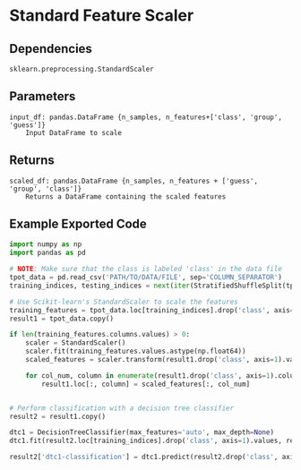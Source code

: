 # Standard Feature Scaler

## Dependencies 
    sklearn.preprocessing.StandardScaler

Parameters
----------
    input_df: pandas.DataFrame {n_samples, n_features+['class', 'group', 'guess']}
        Input DataFrame to scale

Returns
-------
    scaled_df: pandas.DataFrame {n_samples, n_features + ['guess', 'group', 'class']}
        Returns a DataFrame containing the scaled features

Example Exported Code
---------------------

```Python
import numpy as np
import pandas as pd

# NOTE: Make sure that the class is labeled 'class' in the data file
tpot_data = pd.read_csv('PATH/TO/DATA/FILE', sep='COLUMN_SEPARATOR')
training_indices, testing_indices = next(iter(StratifiedShuffleSplit(tpot_data['class'].values, n_iter=1, train_size=0.75, test_size=0.25)))

# Use Scikit-learn's StandardScaler to scale the features
training_features = tpot_data.loc[training_indices].drop('class', axis=1)
result1 = tpot_data.copy()

if len(training_features.columns.values) > 0:
    scaler = StandardScaler()
    scaler.fit(training_features.values.astype(np.float64))
    scaled_features = scaler.transform(result1.drop('class', axis=1).values.astype(np.float64))

    for col_num, column in enumerate(result1.drop('class', axis=1).columns.values):
        result1.loc[:, column] = scaled_features[:, col_num]


# Perform classification with a decision tree classifier
result2 = result1.copy()

dtc1 = DecisionTreeClassifier(max_features='auto', max_depth=None)
dtc1.fit(result2.loc[training_indices].drop('class', axis=1).values, result2.loc[training_indices, 'class'].values)

result2['dtc1-classification'] = dtc1.predict(result2.drop('class', axis=1).values)

```

